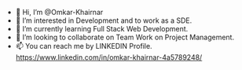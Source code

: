 - 👋 Hi, I’m @Omkar-Khairnar
- 👀 I’m interested in Development and to work as a SDE.
- 🌱 I’m currently learning Full Stack Web Development.
- 💞️ I’m looking to collaborate on Team Work on Project Management.
- 📫 You can reach me by LINKEDIN Profile. https://www.linkedin.com/in/omkar-khairnar-4a5789248/

<!---
Omkar-Khairnar/Omkar-Khairnar is a ✨ special ✨ repository because its `README.md` (this file) appears on your GitHub profile.
You can click the Preview link to take a look at your changes.
--->
